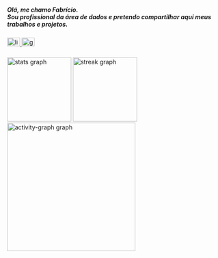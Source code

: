 <h5 align="left">Olá, me chamo Fabrício.<br>Sou profissional da área de dados e pretendo compartilhar aqui meus trabalhos e projetos.</h5>

###

<div align="left">
  <a href="www.linkedin.com/in/-fcosta" target="_blank">
    <img src="https://raw.githubusercontent.com/maurodesouza/profile-readme-generator/master/src/assets/icons/social/linkedin/default.svg" width="30" height="20" alt="linkedin logo"  />
  </a>
  <a href="fabriciocostta2020@gmail.com" target="_blank">
    <img src="https://raw.githubusercontent.com/maurodesouza/profile-readme-generator/master/src/assets/icons/social/gmail/default.svg" width="30" height="20" alt="gmail logo"  />
  </a>
</div>

###

<div align="left">
  <img src="https://github-readme-stats.vercel.app/api?username=FabricioCostta&hide_title=false&hide_rank=true&show_icons=true&include_all_commits=true&count_private=true&disable_animations=false&theme=noctis_minimus&locale=pt-br&hide_border=false&order=1" height="150" alt="stats graph"  />
  <img src="https://streak-stats.demolab.com?user=FabricioCostta&locale=pt-br&mode=weekly&theme=noctis_minimus&hide_border=false&border_radius=5&date_format=M%20j%5B,%20Y%5D&order=3" height="150" alt="streak graph"  />
  <img src="https://github-readme-activity-graph.vercel.app/graph?username=FabricioCostta&radius=16&theme=noctis-minimus&area=true&order=5" height="300" alt="activity-graph graph"  />
</div>

###

<div align="left">
</div>

###
